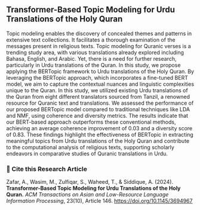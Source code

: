 <h2>Transformer-Based Topic Modeling for Urdu Translations of the Holy Quran</h2>
<p>Topic modeling enables the discovery of concealed themes and patterns in extensive text collections. It facilitates a thorough examination of the messages present in religious texts. Topic modeling for Quranic verses is
a trending study area, with various translations already explored including Bahasa, English, and Arabic. Yet,
there is a need for further research, particularly in Urdu translations of the Quran. In this study, we propose
applying the BERTopic framework to Urdu translations of the Holy Quran. By leveraging the BERTopic approach, which incorporates a fine-tuned BERT model, we aim to capture the contextual nuances and linguistic
complexities unique to the Quran. In this study, we utilized existing Urdu translations of the Quran from eight
different translators sourced from Tanzil, a renowned resource for Quranic text and translations. We assessed
the performance of our proposed BERTopic model compared to traditional techniques like LDA and NMF, using coherence and diversity metrics. The results indicate that our BERT-based approach outperforms these
conventional methods, achieving an average coherence improvement of 0.03 and a diversity score of 0.83.
These findings highlight the effectiveness of BERTopic in extracting meaningful topics from Urdu translations of the Holy Quran and contribute to the computational analysis of religious texts, supporting scholarly
endeavors in comparative studies of Quranic translations in Urdu.</p>
<h3>📖 Cite this Research Article</h3>
<p>
  Zafar, A., Wasim, M., Zulfiqar, S., Waheed, T., &amp; Siddique, A. (2024). 
  <strong>Transformer-Based Topic Modeling for Urdu Translations of the Holy Quran.</strong> 
  <em>ACM Transactions on Asian and Low-Resource Language Information Processing</em>, 
  23(10), Article 146. 
  <a href="https://doi.org/10.1145/3694967" target="_blank">https://doi.org/10.1145/3694967</a>
</p>

